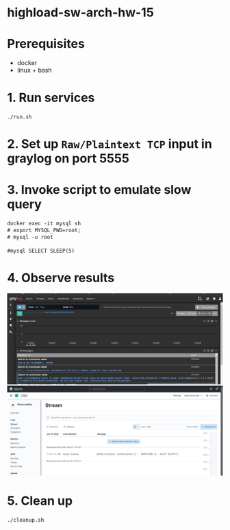 # highload-sw-arch-hw-15

# Prerequisites
* docker
* linux + bash

# 1. Run services
```
./run.sh
```

# 2. Set up `Raw/Plaintext TCP` input in graylog on port 5555

# 3. Invoke script to emulate slow query

```
docker exec -it mysql sh
# export MYSQL_PWD=root;
# mysql -u root 

#mysql SELECT SLEEP(5) 
```

# 4. Observe results

![](/images/graylog.png)
![](/images/elastic.png)

# 5. Clean up

```
./cleanup.sh
```